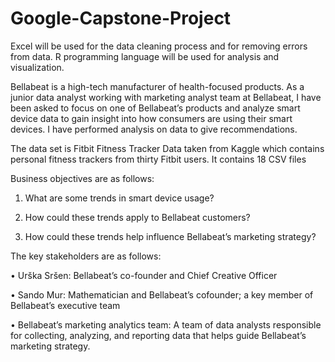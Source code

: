 # Google-Capstone-Project

Excel will be used for the data cleaning process and for removing errors from data. R programming language will be used for analysis and visualization. 

Bellabeat is a high-tech manufacturer of health-focused products. As a junior data analyst working with marketing analyst team at Bellabeat, I have been asked to focus on one of Bellabeat’s products and analyze smart device data to gain insight into how consumers are using their smart devices. I have performed analysis on data to give recommendations.

The data set is Fitbit Fitness Tracker Data taken from Kaggle which contains personal fitness trackers from thirty Fitbit users. It contains 18 CSV files

Business objectives are as follows:

1.	What are some trends in smart device usage? 

2.	How could these trends apply to Bellabeat customers? 

3.	How could these trends help influence Bellabeat’s marketing strategy? 

The key stakeholders are as follows:

•	Urška Sršen: Bellabeat’s co-founder and Chief Creative Officer 

•	Sando Mur: Mathematician and Bellabeat’s cofounder; a key member of Bellabeat’s executive team 

•	Bellabeat’s marketing analytics team: A team of data analysts responsible for collecting, analyzing, and reporting data that helps guide Bellabeat’s marketing strategy. 

